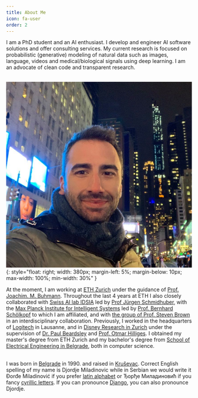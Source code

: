 ```yaml
---
title: About Me
icon: fa-user
order: 2
---
```


I am a PhD student and an AI enthusiast. 
I develop and engineer AI software solutions and offer consulting services. 
My current research is focused on probabilistic (generative) modeling of natural data such as images, language, videos and medical/biological signals using deep learning.
I am an advocate of clean code and transparent research.
<br><br>

![image](assets/images/main.jpg){: style="float: right;  width: 380px; margin-left: 5%; margin-below: 10px; max-width: 100%; min-width: 30%" }

At the moment, I am working at [ETH Zurich](https://ethz.ch/en.html) under the guidance of 
[Prof. Joachim. M. Buhmann](https://inf.ethz.ch/people/person-detail.buhmann.html).
Throughout the last 4 years at ETH I also closely collaborated with [Swiss AI lab IDSIA](http://idsia.ch/) led by [Prof Jürgen Schmidhuber](https://people.idsia.ch/~juergen/), 
with the [Max Planck Institute for Intelligent Systems](http://ei.is.tuebingen.mpg.de/) led by [Prof. 
Bernhard Schölkopf](http://ei.is.tuebingen.mpg.de/person/bs) to which I am affiliated, 
and with [the group of Prof. Steven Brown](https://www.pharma.uzh.ch/en/research/chronobiology/areas/chronobiology.html) in an interdisciplinary collaboration.
Previously, I worked in the headquarters of [Logitech](https://www.logitech.com/en-ch) in Lausanne, 
and in [Disney Research in Zurich](https://studios.disneyresearch.com/about-us/) under the supervision of [Dr. Paul Beardsley](https://studios.disneyresearch.com/people/paul-beardsley/) and [Prof. Otmar Hilliges](https://ait.ethz.ch/people/hilliges/).
I obtained my master's degree from ETH Zurich and my bachelor's degree from [School of Electrical Engineering in Belgrade](https://www.etf.bg.ac.rs/en#gsc.tab=0), both in computer science.
<br><br>

I was born in [Belgrade](https://en.wikipedia.org/wiki/Belgrade) in 1990. and raised in [Kruševac](https://en.wikipedia.org/wiki/Kru%C5%A1evac). Correct English spelling of my name is Djordje Miladinovic 
while in Serbian we would write it Đorđe Miladinović if you prefer [latin alphabet](https://en.wikipedia.org/wiki/Gaj%27s_Latin_alphabet)
or Ђорђе Миладиновић if you fancy [cyrillic letters](https://en.wikipedia.org/wiki/Serbian_Cyrillic_alphabet). If you can pronounce [Django](https://www.imdb.com/title/tt1853728/), you can also pronounce Djordje.

